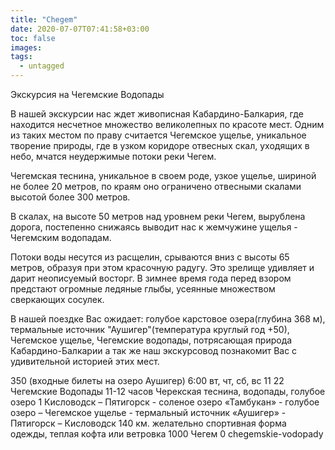 ```yaml
---
title: "Chegem"
date: 2020-07-07T07:41:58+03:00
toc: false
images:
tags:
  - untagged
---
```


Экскурсия на Чегемские Водопады <p>В нашей экскурсии нас ждет живописная Кабардино-Балкария, где находится несчетное множество великолепных по красоте мест. Одним из таких местом по праву считается Чегемское ущелье, уникальное творение природы, где в узком коридоре отвесных скал, уходящих в небо, мчатся неудержимые потоки реки Чегем. </p> <p>Чегемская теснина, уникальное в своем роде, узкое ущелье, шириной не более 20 метров, по краям оно ограничено отвесными скалами высотой более 300 метров. </p> <p>В скалах, на высоте 50 метров над уровнем реки Чегем, вырублена дорога, постепенно снижаясь выводит нас к жемчужине ущелья - Чегемским водопадам.</p> <p>Потоки воды несутся из расщелин, срываются вниз с высоты 65 метров, образуя при этом красочную радугу. Это зрелище удивляет и дарит неописуемый восторг. В зимнее время года перед взором предстают огромные ледяные глыбы, усеянные множеством сверкающих сосулек. </p> <p>В нашей поездке Вас ожидает: голубое карстовое озера(глубина 368 м), термальные источник "Аушигер"(температура круглый год +50), Чегемское ущелье, Чегемские водопады, потрясающая природа Кабардино-Балкарии а так же наш экскурсовод познакомит Вас с удивительной историей этих мест.</p> 350 (входные билеты на озеро Аушигер) 6:00 вт, чт, сб, вс 11 22 Чегемские Водопады 11-12 часов Черекская теснина, водопады, голубое озеро 1 Кисловодск – Пятигорск - соленое озеро «Тамбукан» - голубое озеро – Чегемское ущелье - термальный источник «Аушигер» - Пятигорск – Кисловодск 140 км. желательно спортивная форма одежды, теплая кофта или ветровка 1000 Чегем 0 chegemskie-vodopady
